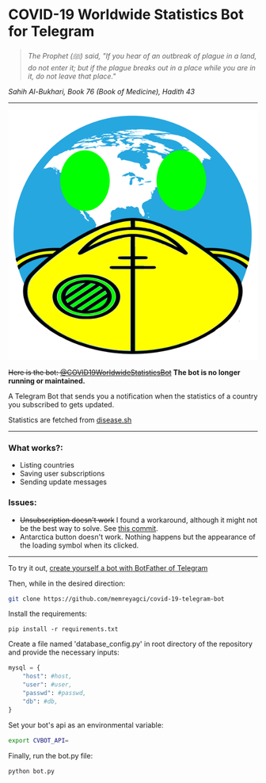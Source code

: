# COVID-19 Worldwide Statistics Bot for Telegram

> *The Prophet (ﷺ) said, "If you hear of an outbreak of plague in a land, do not enter it; but if the plague breaks out in a place while you are in it, do not leave that place."*

*Sahih Al-Bukhari, Book 76 (Book of Medicine), Hadith 43*

<hr>

![Markdown Logo](/botpic.png)

~~Here is the bot: [@COVID19WorldwideStatisticsBot](https://t.me/COVID19WorldwideStatisticsBot)~~ **The bot is no longer running or maintained.**

A Telegram Bot that sends you a notification when the statistics of a country you subscribed to gets updated.

Statistics are fetched from [disease.sh](https://github.com/disease-sh/API "NovelCovid/API Github page")

<hr>

### **What works?:**
* Listing countries
* Saving user subscriptions
* Sending update messages

### **Issues:**
* ~~Unsubscription doesn't work~~ I found a workaround, although it might not be the best way to solve. See [this commit](https://github.com/memreyagci/covid-19-telegram-bot/commit/db96e57037b958c3c827e329679a09bc9711f032 "commit db96e57037b958c3c827e329679a09bc9711f032").
* Antarctica button doesn't work. Nothing happens but the appearance of the loading symbol when its clicked.

<hr>

To try it out, [create yourself a bot with BotFather of Telegram](https://core.telegram.org/bots#6-botfather)

Then, while in the desired direction:

```bash
git clone https://github.com/memreyagci/covid-19-telegram-bot
```

Install the requirements:

```
pip install -r requirements.txt
```

Create a file named 'database_config.py' in root directory of the repository and provide the necessary inputs:
```python
mysql = {
    "host": #host,
    "user": #user,
    "passwd": #passwd,
    "db": #db,
}
```

Set your bot's api as an environmental variable:

```bash
export CVBOT_API=
```

Finally, run the bot.py file:

```bash
python bot.py
```
